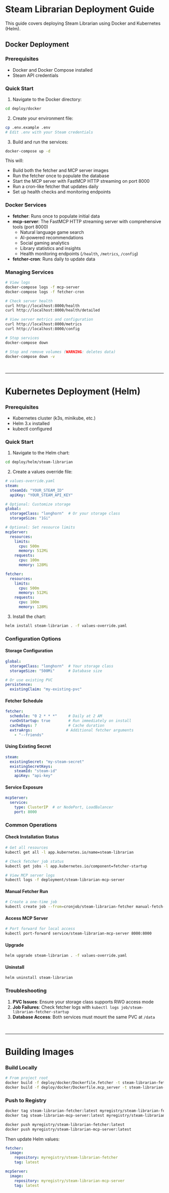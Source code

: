 # Steam Librarian Deployment Guide

This guide covers deploying Steam Librarian using Docker and Kubernetes (Helm).

## Docker Deployment

### Prerequisites
- Docker and Docker Compose installed
- Steam API credentials

### Quick Start

1. Navigate to the Docker directory:
```bash
cd deploy/docker
```

2. Create your environment file:
```bash
cp .env.example .env
# Edit .env with your Steam credentials
```

3. Build and run the services:
```bash
docker-compose up -d
```

This will:
- Build both the fetcher and MCP server images
- Run the fetcher once to populate the database
- Start the MCP server with FastMCP HTTP streaming on port 8000
- Run a cron-like fetcher that updates daily
- Set up health checks and monitoring endpoints

### Docker Services

- **fetcher**: Runs once to populate initial data
- **mcp-server**: The FastMCP HTTP streaming server with comprehensive tools (port 8000)
  - Natural language game search
  - AI-powered recommendations  
  - Social gaming analytics
  - Library statistics and insights
  - Health monitoring endpoints (`/health`, `/metrics`, `/config`)
- **fetcher-cron**: Runs daily to update data

### Managing Services

```bash
# View logs
docker-compose logs -f mcp-server
docker-compose logs -f fetcher-cron

# Check server health
curl http://localhost:8000/health
curl http://localhost:8000/health/detailed

# View server metrics and configuration
curl http://localhost:8000/metrics
curl http://localhost:8000/config

# Stop services
docker-compose down

# Stop and remove volumes (WARNING: deletes data)
docker-compose down -v
```

<br>

---
# Kubernetes Deployment (Helm)

### Prerequisites
- Kubernetes cluster (k3s, minikube, etc.)
- Helm 3.x installed
- kubectl configured

### Quick Start

1. Navigate to the Helm chart:
```bash
cd deploy/helm/steam-librarian
```

2. Create a values override file:
```yaml
# values-override.yaml
steam:
  steamId: "YOUR_STEAM_ID"
  apiKey: "YOUR_STEAM_API_KEY"

# Optional: Customize storage
global:
  storageClass: "longhorn"  # Or your storage class
  storageSize: "1Gi"

# Optional: Set resource limits
mcpServer:
  resources:
    limits:
      cpu: 500m
      memory: 512Mi
    requests:
      cpu: 100m
      memory: 128Mi

fetcher:
  resources:
    limits:
      cpu: 500m
      memory: 512Mi
    requests:
      cpu: 100m
      memory: 128Mi
```

3. Install the chart:
```bash
helm install steam-librarian . -f values-override.yaml
```

### Configuration Options

#### Storage Configuration
```yaml
global:
  storageClass: "longhorn"  # Your storage class
  storageSize: "500Mi"      # Database size

# Or use existing PVC
persistence:
  existingClaim: "my-existing-pvc"
```

#### Fetcher Schedule
```yaml
fetcher:
  schedule: "0 2 * * *"     # Daily at 2 AM
  runOnStartup: true        # Run immediately on install
  cacheDays: 7              # Cache duration
  extraArgs:               # Additional fetcher arguments
    - "--friends"
```

#### Using Existing Secret
```yaml
steam:
  existingSecret: "my-steam-secret"
  existingSecretKeys:
    steamId: "steam-id"
    apiKey: "api-key"
```

#### Service Exposure
```yaml
mcpServer:
  service:
    type: ClusterIP  # or NodePort, LoadBalancer
    port: 8000
```

### Common Operations

#### Check Installation Status
```bash
# Get all resources
kubectl get all -l app.kubernetes.io/name=steam-librarian

# Check fetcher job status
kubectl get jobs -l app.kubernetes.io/component=fetcher-startup

# View MCP server logs
kubectl logs -f deployment/steam-librarian-mcp-server
```

#### Manual Fetcher Run
```bash
# Create a one-time job
kubectl create job --from=cronjob/steam-librarian-fetcher manual-fetch-$(date +%s)
```

#### Access MCP Server
```bash
# Port forward for local access
kubectl port-forward service/steam-librarian-mcp-server 8000:8000
```

#### Upgrade
```bash
helm upgrade steam-librarian . -f values-override.yaml
```

#### Uninstall
```bash
helm uninstall steam-librarian
```

### Troubleshooting

1. **PVC Issues**: Ensure your storage class supports RWO access mode
2. **Job Failures**: Check fetcher logs with `kubectl logs job/steam-librarian-fetcher-startup`
3. **Database Access**: Both services must mount the same PVC at `/data`

<br>

---
# Building Images

### Build Locally
```bash
# From project root
docker build -f deploy/docker/Dockerfile.fetcher -t steam-librarian-fetcher:latest .
docker build -f deploy/docker/Dockerfile.mcp_server -t steam-librarian-mcp-server:latest .
```

### Push to Registry
```bash
docker tag steam-librarian-fetcher:latest myregistry/steam-librarian-fetcher:latest
docker tag steam-librarian-mcp-server:latest myregistry/steam-librarian-mcp-server:latest

docker push myregistry/steam-librarian-fetcher:latest
docker push myregistry/steam-librarian-mcp-server:latest
```

Then update Helm values:
```yaml
fetcher:
  image:
    repository: myregistry/steam-librarian-fetcher
    tag: latest

mcpServer:
  image:
    repository: myregistry/steam-librarian-mcp-server
    tag: latest
```